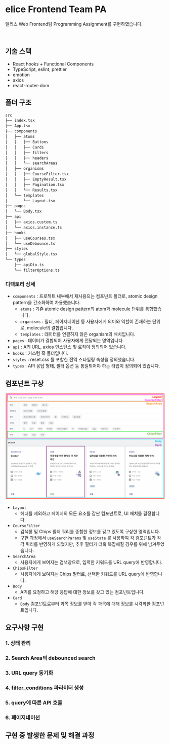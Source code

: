 # elice Frontend Team PA

엘리스 Web Frontend팀 Programming Assignment를 구현하였습니다.

<br/>

## 기술 스택

- React hooks + Functional Components
- TypeScript, eslint, prettier
- emotion
- axios
- react-router-dom

## 폴더 구조

```bash
src
├── index.tsx
├── App.tsx
├── components
│   ├── atoms
│   │   ├── Buttons
│   │   ├── Cards
│   │   ├── filters
│   │   ├── headers
│   │   └── searchAreas
│   ├── organisms
│   │   ├── CourseFilter.tsx
│   │   ├── EmptyResult.tsx
│   │   ├── Pagination.tsx
│   │   └── Results.tsx
│   └── templates
│       └── Layout.tsx
├── pages
│   └── Body.tsx
├── api
│   ├── axios.custom.ts
│   └── axios.instance.ts
├── hooks
│   ├── useCourses.tsx
│   └── useDebounce.ts
├── styles
│   └── globalStyle.tsx
└── types
    ├── apiDto.ts
    └── filterOptions.ts
```

### 디렉토리 상세

- `components` : 프로젝트 내부에서 재사용되는 컴포넌트 폴더로, atomic design pattern을 간소화하여 차용했습니다.
  - `atoms` : 기존 atomic design pattern의 atom과 molecule 단위를 통합했습니다.
  - `organisms` : 필터, 페이지네이션 등 사용자에게 의미와 역할이 존재하는 단위로, molecule의 결합입니다.
  - `templates` : 데이터를 연결하지 않은 organism의 배치입니다.
- `pages` : 데이터가 결합되어 사용자에게 전달되는 영역입니다.
- `api` : API URL, axios 인스턴스 및 로직이 정의되어 있습니다.
- `hooks` : 커스텀 훅 폴더입니다.
- `styles` : reset.css 를 포함한 전역 스타일링 속성을 정의했습니다.
- `types` : API 응답 형태, 필터 옵션 등 통일되어야 하는 타입이 정의되어 있습니다.

## 컴포넌트 구상

![componentVisual](public/components.png)

- `Layout`
  - 헤더를 제외하고 페이지의 모든 요소를 감싼 컴포넌트로, UI 배치를 결정합니다.
- `CourseFilter`
  - 검색창 및 Chips 필터 쿼리를 종합한 정보를 갖고 있도록 구상한 영역입니다.
  - 구현 과정에서 `useSearchParams` 및 `useState` 를 사용하여 각 컴포넌트가 각각 쿼리를 반영하게 되었지만, 추후 필터가 더욱 복잡해질 경우를 위해 남겨두었습니다.
- `SearchArea`
  - 사용자에게 보여지는 검색창으로, 입력한 키워드를 URL query에 반영합니다.
- `ChipsFilter`
  - 사용자에게 보여지는 Chips 필터로, 선택한 키워드를 URL query에 반영합니다.
- `Body`
  - API를 요청하고 해당 응답에 대한 정보를 갖고 있는 컴포넌트입니다.
- `Card`
  - `Body` 컴포넌트로부터 과목 정보를 받아 각 과목에 대해 정보를 시각화한 컴포넌트입니다.

## 요구사항 구현

### 1. 상태 관리

### 2. Search Area의 debounced search

### 3. URL query 동기화

### 4. filter_conditions 파라미터 생성

### 5. query에 따른 API 호출

### 6. 페이지네이션

## 구현 중 발생한 문제 및 해결 과정
